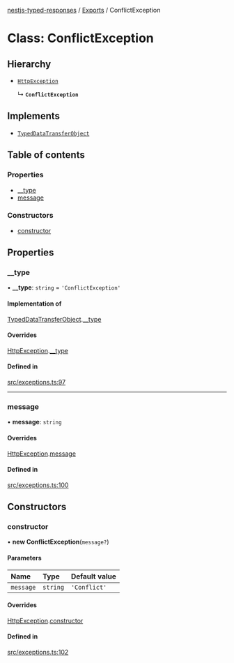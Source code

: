 [nestjs-typed-responses](../README.md) / [Exports](../modules.md) / ConflictException

# Class: ConflictException

## Hierarchy

- [`HttpException`](HttpException.md)

  ↳ **`ConflictException`**

## Implements

- [`TypedDataTransferObject`](../interfaces/TypedDataTransferObject.md)

## Table of contents

### Properties

- [\_\_type](ConflictException.md#__type)
- [message](ConflictException.md#message)

### Constructors

- [constructor](ConflictException.md#constructor)

## Properties

### \_\_type

• **\_\_type**: `string` = `'ConflictException'`

#### Implementation of

[TypedDataTransferObject](../interfaces/TypedDataTransferObject.md).[__type](../interfaces/TypedDataTransferObject.md#__type)

#### Overrides

[HttpException](HttpException.md).[__type](HttpException.md#__type)

#### Defined in

[src/exceptions.ts:97](https://github.com/igrek8/nestjs-typed-responses/blob/9265976/src/exceptions.ts#L97)

___

### message

• **message**: `string`

#### Overrides

[HttpException](HttpException.md).[message](HttpException.md#message)

#### Defined in

[src/exceptions.ts:100](https://github.com/igrek8/nestjs-typed-responses/blob/9265976/src/exceptions.ts#L100)

## Constructors

### constructor

• **new ConflictException**(`message?`)

#### Parameters

| Name | Type | Default value |
| :------ | :------ | :------ |
| `message` | `string` | `'Conflict'` |

#### Overrides

[HttpException](HttpException.md).[constructor](HttpException.md#constructor)

#### Defined in

[src/exceptions.ts:102](https://github.com/igrek8/nestjs-typed-responses/blob/9265976/src/exceptions.ts#L102)

